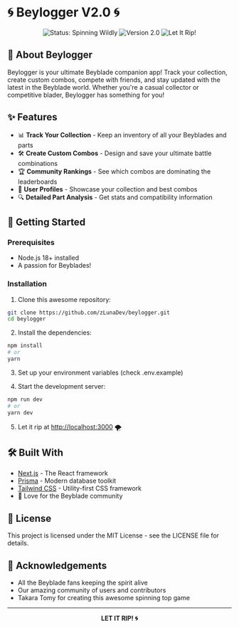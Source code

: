 # 🌀 Beylogger V2.0 🌀

<div align="center">
  <img src="https://img.shields.io/badge/status-spinning%20wildly-blue" alt="Status: Spinning Wildly">
  <img src="https://img.shields.io/badge/version-2.0-brightgreen" alt="Version 2.0">
  <img src="https://img.shields.io/badge/beyblades-let%20it%20rip!-orange" alt="Let It Rip!">
</div>

## 💫 About Beylogger

Beylogger is your ultimate Beyblade companion app! Track your collection, create custom combos, compete with friends, and stay updated with the latest in the Beyblade world. Whether you're a casual collector or competitive blader, Beylogger has something for you!

## ✨ Features

- 📊 **Track Your Collection** - Keep an inventory of all your Beyblades and parts
- 🛠️ **Create Custom Combos** - Design and save your ultimate battle combinations
- 🏆 **Community Rankings** - See which combos are dominating the leaderboards
- 👤 **User Profiles** - Showcase your collection and best combos
- 🔍 **Detailed Part Analysis** - Get stats and compatibility information

## 🚀 Getting Started

### Prerequisites
- Node.js 18+ installed
- A passion for Beyblades!

### Installation

1. Clone this awesome repository:
```bash
git clone https://github.com/zLunaDev/beylogger.git
cd beylogger
```

2. Install the dependencies:
```bash
npm install
# or
yarn
```

3. Set up your environment variables (check .env.example)

4. Start the development server:
```bash
npm run dev
# or
yarn dev
```

5. Let it rip at [http://localhost:3000](http://localhost:3000) 🌪️

## 🛠️ Built With

- [Next.js](https://nextjs.org/) - The React framework
- [Prisma](https://prisma.io/) - Modern database toolkit
- [Tailwind CSS](https://tailwindcss.com/) - Utility-first CSS framework
- 💖 Love for the Beyblade community

## 📝 License

This project is licensed under the MIT License - see the LICENSE file for details.

## 🙌 Acknowledgements

- All the Beyblade fans keeping the spirit alive
- Our amazing community of users and contributors
- Takara Tomy for creating this awesome spinning top game

---

<div align="center">
  <strong>LET IT RIP! 🌀</strong>
</div>
